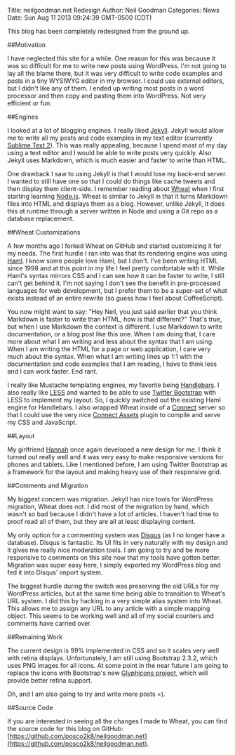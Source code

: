 Title: neilgoodman.net Redesign
Author: Neil Goodman
Categories: News
Date: Sun Aug 11 2013 09:24:39 GMT-0500 (CDT)

This blog has been completely redesigned from the ground up.

##Motivation

I have neglected this site for a while. One reason for this was because it was so difficult for me to write new posts using WordPress. I'm not going to lay all the blame there, but it was very difficult to write code examples and posts in a tiny WYSIWYG editor in my browser. I could use external editors, but I didn't like any of them. I ended up writing most posts in a word processor and then copy and pasting them into WordPress. Not very efficient or fun.

##Engines

I looked at a lot of blogging engines. I really liked [Jekyll](http://jekyllrb.com/). Jekyll would allow me to write all my posts and code examples in my text editor (currently [Sublime Text 2](http://www.sublimetext.com/2)). This was really appealing, because I spend most of my day using a text editor and I would be able to write posts very quickly. Also Jekyll uses Markdown, which is much easier and faster to write than HTML.

One drawback I saw to using Jekyll is that I would lose my back-end server. I wanted to still have one so that I could do things like cache tweets and then display them client-side. I remember reading about [Wheat](https://github.com/creationix/wheat) when I first starting learning [Node.js](http://nodejs.org/). Wheat is similar to Jekyll in that it turns Markdown files into HTML and displays them as a blog. However, unlike Jekyll, it does this at runtime through a server written in Node and using a Git repo as a database replacement.

##Wheat Customizations

A few months ago I forked Wheat on GitHub and started customizing it for my needs. The first hurdle I ran into was that its rendering engine was using [Haml](http://haml.info/). I know some people love Haml, but I don't. I've been writing HTML since 1998 and at this point in my life I feel pretty comfortable with it. While Haml's syntax mirrors CSS and I can see how it can be faster to write, I still can't get behind it. I'm not saying I don't see the benefit in pre-processed languages for web development, but I prefer them to be a super-set of what exists instead of an entire rewrite (so guess how I feel about CoffeeScript).

You now might want to say: "Hey Neil, you just said earlier that you think Markdown is faster to write than HTML, how is that different?" That's true, but when I use Markdown the context is different. I use Markdown to write documentation, or a blog post like this one. When I am doing that, I care more about what I am writing and less about the syntax that I am using. When I am writing the HTML for a page or web application, I care very much about the syntax. When what I am writing lines up 1:1 with the documentation and code examples that I am reading, I have to think less and I can work faster. End rant.

I really like Mustache templating engines, my favorite being [Handlebars](http://handlebarsjs.com/). I also really like [LESS](http://lesscss.org/) and wanted to be able to use [Twitter Bootstrap](http://getbootstrap.com/) with LESS to implement my layout. So, I quickly switched out the existing Haml engine for Handlebars. I also wrapped Wheat inside of a [Connect](https://github.com/senchalabs/connect) server so that I could use the very nice [Connect Assets](https://github.com/adunkman/connect-assets) plugin to compile and serve my CSS and JavaScript.

##Layout

My girlfriend [Hannah](http://hannahfass.com) once again developed a new design for me. I think it turned out really well and it was very easy to make responsive versions for phones and tablets. Like I mentioned before, I am using Twitter Bootstrap as a framework for the layout and making heavy use of their responsive grid.

##Comments and Migration

My biggest concern was migration. Jekyll has nice tools for WordPress migration, Wheat does not. I did most of the migration by hand, which wasn't so bad because I didn't have a lot of articles. I haven't had time to proof read all of them, but they are all at least displaying content.

My only option for a commenting system was [Disqus](http://disqus.com/) (as I no longer have a database). Disqus is fantastic. Its UI fits in very naturally with my design and it gives me really nice moderation tools. I am going to try and be more responsive to comments on this site now that my tools have gotten better. Migration was super easy here, I simply exported my WordPress blog and fed it into Disqus' import system.

The biggest hurdle during the switch was preserving the old URLs for my WordPress articles, but at the same time being able to transition to Wheat's URL system. I did this by hacking in a very simple alias system into Wheat. This allows me to assign any URL to any article with a simple mapping object. This seems to be working well and all of my social counters and comments have carried over.

##Remaining Work

The current design is 99% implemented in CSS and so it scales very well with retina displays. Unfortunately, I am still using Bootstrap 2.3.2, which uses PNG images for all icons. At some point in the near future I am going to replace the icons with Bootstrap's new [Glyphicons project](http://glyphicons.getbootstrap.com/), which will provide better retina support.

Oh, and I am also going to try and write more posts =).

##Source Code

If you are interested in seeing all the changes I made to Wheat, you can find the source code for this blog on GitHub: [https://github.com/posco2k8/neilgoodman.net](https://github.com/posco2k8/neilgoodman.net).